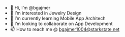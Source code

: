 - 👋 Hi, I’m @bgajmer
- 👀 I’m interested in Jewelry Design
- 🌱 I’m currently learning Mobile App Architech
- 💞️ I’m looking to collaborate on App Development
- 📫 How to reach me @ bgajmer1004@starkstate.net

<!---
bgajmer/bgajmer is a ✨ special ✨ repository because its `README.md` (this file) appears on your GitHub profile.
You can click the Preview link to take a look at your changes.
--->
